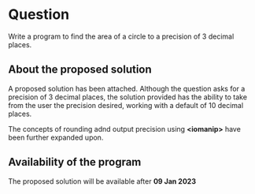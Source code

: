 # Question #
Write a program to find the area of a circle to a precision of 3 decimal places.
## About the proposed solution ##
A proposed solution has been attached.  Although the question asks for a precision of 3 decimal places, the solution provided has the ability to take from the user the precision desired, working with a default of 10 decimal places.

The concepts of rounding adnd output precision using __\<iomanip\>__ have been further expanded upon.
## Availability of the program ##
The proposed solution will be available after __09 Jan 2023__
